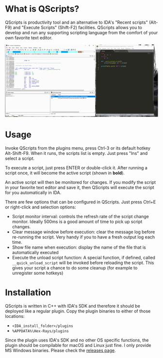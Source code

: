 # What is QScripts?

QScripts is productivity tool and an alternative to IDA's "Recent scripts" (Alt-F9) and "Execute Scripts" (Shift-F2) facilities. QScripts allows you to develop and run any supporting scripting language from the comfort of your own favorite text editor.

![Quick introduction](docs/_resources/qscripts-vid-1.gif)

# Usage

Invoke QScripts from the plugins menu, press Ctrl-3 or its default hotkey Alt-Shift-F9.
When it runs, the scripts list is empty. Just press "Ins" and select a script.

To execute a script, just press ENTER or double-click it. After running a script once, it will become the active script (shown in **bold**).

An active script will then be monitored for changes. If you modify the script in your favorite text editor and save it, then QScripts will execute the script for you automatically in IDA.

There are few options that can be configured in QScripts. Just press Ctrl+E or right-click and selection options:

* Script monitor interval: controls the refresh rate of the script change monitor. Ideally 500ms is a good amount of time to pick up script changes.
* Clear message window before execution: clear the message log before re-running the script. Very handy if you to have a fresh output log each time.
* Show file name when execution: display the name of the file that is automatically executed
* Execute the unload script function: A special function, if defined, called `__quick_unload_script` will be invoked before reloading the script. This gives your script a chance to do some cleanup (for example to unregister some hotkeys)


# Installation

QScripts is written in C++ with IDA's SDK and therefore it should be deployed like a regular plugin. Copy the plugin binaries to either of those locations:
* `<IDA_install_folder>/plugins`
* `%APPDATA%\Hex-Rays/plugins`

Since the plugin uses IDA's SDK and no other OS specific functions, the plugin should be compilable for macOS and Linux just fine. I only provide MS Windows binaries. Please check the [releases page](https://github.com/0xeb/ida-qscripts/releases).
